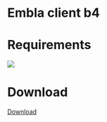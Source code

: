 # Embla client b4

# Requirements
<a href="https://www.curseforge.com/minecraft/mc-mods/darkkore"><img src="https://i.ibb.co/Hr8wmr6/637905807428736375-1.png"></a>
# Download
<a href="https://github.com/Withorcool/Emblaclientb4/releases/tag/w">Download</a>
